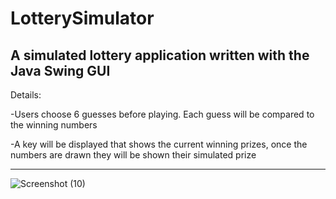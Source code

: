 # LotterySimulator

A simulated lottery application written with the Java Swing GUI 
---

Details:


-Users choose 6 guesses before playing. Each guess will be compared to the winning numbers

-A key will be displayed that shows the current winning prizes, once the numbers are drawn they will be shown their simulated prize

---
    
    
![Screenshot (10)](https://user-images.githubusercontent.com/105665813/177230354-eee47e51-7d17-4ffe-ba1c-6d277310de3f.png)


